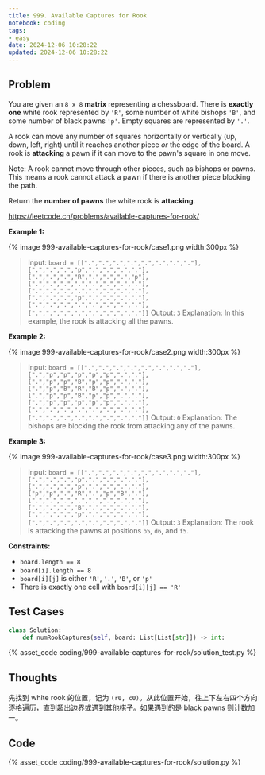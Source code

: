```yaml
---
title: 999. Available Captures for Rook
notebook: coding
tags:
- easy
date: 2024-12-06 10:28:22
updated: 2024-12-06 10:28:22
---
```

## Problem

You are given an `8 x 8` **matrix** representing a chessboard. There is **exactly one** white rook represented by `'R'`, some number of white bishops `'B'`, and some number of black pawns `'p'`. Empty squares are represented by `'.'`.

A rook can move any number of squares horizontally or vertically (up, down, left, right) until it reaches another piece _or_ the edge of the board. A rook is **attacking** a pawn if it can move to the pawn's square in one move.

Note: A rook cannot move through other pieces, such as bishops or pawns. This means a rook cannot attack a pawn if there is another piece blocking the path.

Return the **number of pawns** the white rook is **attacking**.

<https://leetcode.cn/problems/available-captures-for-rook/>

**Example 1:**

{% image 999-available-captures-for-rook/case1.png width:300px %}

> Input: `board = [[".",".",".",".",".",".",".","."],[".",".",".","p",".",".",".","."],[".",".",".","R",".",".",".","p"],[".",".",".",".",".",".",".","."],[".",".",".",".",".",".",".","."],[".",".",".","p",".",".",".","."],[".",".",".",".",".",".",".","."],[".",".",".",".",".",".",".","."]]`
> Output: `3`
> Explanation:
> In this example, the rook is attacking all the pawns.

**Example 2:**

{% image 999-available-captures-for-rook/case2.png width:300px %}

> Input: `board = [[".",".",".",".",".",".",".","."],[".","p","p","p","p","p",".","."],[".","p","p","B","p","p",".","."],[".","p","B","R","B","p",".","."],[".","p","p","B","p","p",".","."],[".","p","p","p","p","p",".","."],[".",".",".",".",".",".",".","."],[".",".",".",".",".",".",".","."]]`
> Output: `0`
> Explanation:
> The bishops are blocking the rook from attacking any of the pawns.

**Example 3:**

{% image 999-available-captures-for-rook/case3.png width:300px %}

> Input: `board = [[".",".",".",".",".",".",".","."],[".",".",".","p",".",".",".","."],[".",".",".","p",".",".",".","."],["p","p",".","R",".","p","B","."],[".",".",".",".",".",".",".","."],[".",".",".","B",".",".",".","."],[".",".",".","p",".",".",".","."],[".",".",".",".",".",".",".","."]]`
> Output: `3`
> Explanation:
> The rook is attacking the pawns at positions `b5`, `d6`, and `f5`.

**Constraints:**

- `board.length == 8`
- `board[i].length == 8`
- `board[i][j]` is either `'R'`, `'.'`, `'B'`, or `'p'`
- There is exactly one cell with `board[i][j] == 'R'`

## Test Cases

``` python
class Solution:
    def numRookCaptures(self, board: List[List[str]]) -> int:
```

{% asset_code coding/999-available-captures-for-rook/solution_test.py %}

## Thoughts

先找到 white rook 的位置，记为 `(r0, c0)`。从此位置开始，往上下左右四个方向逐格遍历，直到超出边界或遇到其他棋子。如果遇到的是 black pawns 则计数加一。

## Code

{% asset_code coding/999-available-captures-for-rook/solution.py %}
